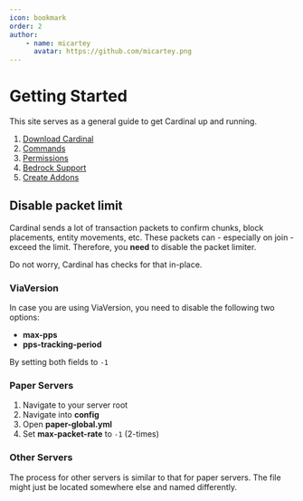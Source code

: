 ```yaml
---
icon: bookmark
order: 2
author:
    - name: micartey
      avatar: https://github.com/micartey.png
---
```


# Getting Started

This site serves as a general guide to get Cardinal up and running.

1. [Download Cardinal](configuration/versioning.md)
2. [Commands](configuration/commands.md)
3. [Permissions](configuration/permission.md)
4. [Bedrock Support](configuration/bedrock.md)
5. [Create Addons](how-to/addons)

## Disable packet limit

Cardinal sends a lot of transaction packets to confirm chunks, block placements, entity movements, etc.
These packets can - especially on join - exceed the limit.
Therefore, you **need** to disable the packet limiter.

Do not worry, Cardinal has checks for that in-place.

### ViaVersion

In case you are using ViaVersion, you need to disable the following two options:

- **max-pps**
- **pps-tracking-period**

By setting both fields to `-1`

### Paper Servers

1. Navigate to your server root
2. Navigate into **config**
3. Open **paper-global.yml**
4. Set **max-packet-rate** to `-1` (2-times)

### Other Servers

The process for other servers is similar to that for paper servers.
The file might just be located somewhere else and named differently.
